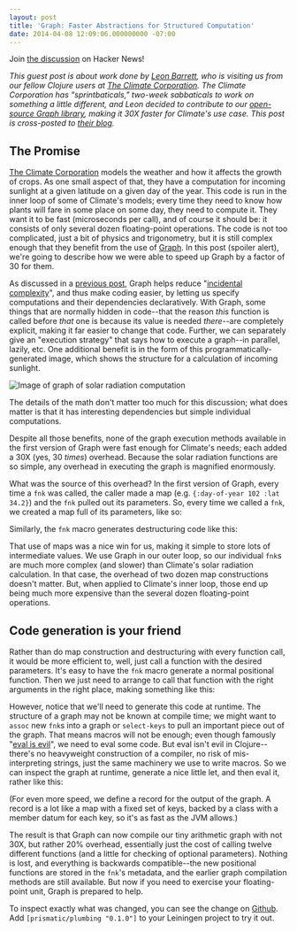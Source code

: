 ```yaml
---
layout: post
title: 'Graph: Faster Abstractions for Structured Computation'
date: 2014-04-08 12:09:06.000000000 -07:00
---
```

Join [the discussion](https://news.ycombinator.com/item?id=5640011) on Hacker News!

*This guest post is about work done by [Leon Barrett](http://leon.barrettnexus.com/), who is visiting us from our fellow
Clojure users at [The Climate Corporation](http://climate.com/company/). The Climate Corporation has "sprintbaticals," two-week sabbaticals to work on something a little different, and Leon decided to contribute to our [open-source Graph library](https://github.com/plumatic/plumbing), making it 30X faster for Climate's use case. This post is cross-posted to [their blog](http://eng.climate.com/2013/05/01/faster-graph/).*

The Promise
-----------

[The Climate Corporation](http://climate.com/company/) models the weather and how it affects the growth of crops. As one small aspect of that, they have a computation for incoming sunlight at a given latitude on a given day of the year. This code is run in the inner loop of some of Climate's models; every time they need to know how plants will fare in some place on some day, they need to compute it. They want it to be fast (microseconds per call), and of
course it should be: it consists of only several dozen floating-point operations. The code is not too complicated, just a bit of physics and trigonometry, but it is still complex enough that they benefit from the use of [Graph](https://github.com/plumatic/plumbing). In this post (spoiler alert), we're going to describe how we were able to speed up Graph by a factor of 30 for them.

As discussed in a [previous post](http://plumatic.github.io/graph-abstractions-for-structured-computation/), Graph helps reduce "[incidental complexity](http://codequarterly.com/2011/rich-hickey/)", and thus make coding easier, by letting us specify computations and their dependencies declaratively. With Graph, some things that are normally hidden in code--that the reason *this* function is called before *that* one is because its value is needed *there*--are completely explicit, making it far easier to change that code. Further, we can separately give an "execution strategy" that says how to execute a graph--in parallel, lazily, etc. One additional benefit is in the form of this programmatically-generated image, which shows the structure for a calculation of incoming sunlight.

![Image of graph of solar radiation computation](http://tccengblog.files.wordpress.com/2013/04/graph.png?w=1214&h=744)

The details of the math don't matter too much for this discussion; what does matter is that it has interesting dependencies but simple individual computations.

<script src="https://gist.github.com/leon-barrett/5497378.js"></script>

Despite all those benefits, none of the graph execution methods available in
the first version of Graph were fast enough for Climate's needs; each added
a 30X (yes, 30 *times*) overhead. Because the solar radiation functions are so
simple, any overhead in executing the graph is magnified enormously.

What was the source of this overhead? In the first version of Graph, every time
a `fnk` was called, the caller made a map (e.g. ``{:day-of-year 102 :lat 34.2}``)
and the `fnk` pulled out its parameters. So, every time we called a `fnk`, we
created a map full of its parameters, like so:

<script src="https://gist.github.com/leon-barrett/5497376.js"></script>

Similarly, the `fnk` macro generates destructuring code like this:

<script src="https://gist.github.com/w01fe/5497074.js"></script>

That use of maps was a nice win for us, making it simple to store lots
of intermediate values. We use Graph in our outer loop, so our
individual `fnk`s are much more complex (and slower) than Climate's solar
radiation calculation. In that case, the overhead of two dozen map
constructions doesn't matter. But, when applied to Climate's inner loop, those
end up being much more expensive than the several dozen floating-point
operations.

Code generation is your friend
------------------------------

Rather than do map construction and destructuring with every function call, it would be more efficient to, well, just call a function with the desired parameters. It's easy to have the `fnk` macro generate a normal positional function. Then we just need to arrange to call that function with the right arguments in the right place, making something like this:

<script src="https://gist.github.com/w01fe/5497079.js"></script>

However, notice that we'll need to generate this code at runtime. The structure of a graph may not be known at compile time; we might want to ``assoc`` new `fnk`s into a graph or ``select-keys`` to pull an important piece out of the graph. That means macros will not be enough; even though famously "[eval is evil](http://blogs.msdn.com/b/ericlippert/archive/2003/11/01/53329.aspx)", we need to eval some code. But eval isn't evil in Clojure--there's no heavyweight construction of a compiler, no risk of mis-interpreting strings, just the same machinery we use to write macros. So we can inspect the graph at runtime, generate a nice little let, and then eval it, rather like this:

<script src="https://gist.github.com/leon-barrett/5497364.js"></script>

(For even more speed, we define a record for the output of the graph. A record is a lot like a map with a fixed set of keys, backed by a class with a member datum for each key, so it's as fast as the JVM allows.)

The result is that Graph can now compile our tiny arithmetic graph with not 30X, but rather 20% overhead, essentially just the cost of calling twelve different functions (and a little for checking of optional parameters). Nothing is lost, and everything is backwards compatible--the new positional functions are stored in the `fnk`'s metadata, and the earlier graph compilation methods are still available. But now if you need to exercise your floating-point unit, Graph is prepared to help.

To inspect exactly what was changed, you can see the change on [Github](https://github.com/plumatic/plumbing/blob/v0.1.0/CHANGELOG.md).  Add `[prismatic/plumbing "0.1.0"]` to your Leiningen project to try it out.
